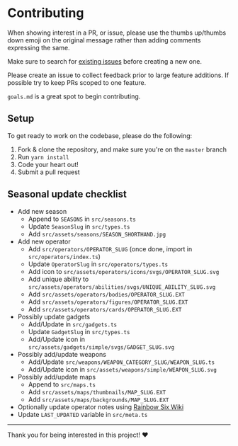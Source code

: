 # Contributing

When showing interest in a PR, or issue, please use the thumbs up/thumbs down emoji on the original message rather than adding comments expressing the same.

Make sure to search for [existing issues](../../issues?q=is%3Aissue) before creating a new one.

Please create an issue to collect feedback prior to large feature additions. If possible try to keep PRs scoped to one feature.

`goals.md` is a great spot to begin contributing.

## Setup

To get ready to work on the codebase, please do the following:

1. Fork & clone the repository, and make sure you're on the `master` branch
2. Run `yarn install`
3. Code your heart out!
4. Submit a pull request

## Seasonal update checklist

- Add new season
  - Append to `SEASONS` in `src/seasons.ts`
  - Update `SeasonSlug` in `src/types.ts`
  - Add `src/assets/seasons/SEASON_SHORTHAND.jpg`
- Add new operator
  - Add `src/operators/OPERATOR_SLUG` (once done, import in `src/operators/index.ts`)
  - Update `OperatorSlug` in `src/operators/types.ts`
  - Add icon to `src/assets/operators/icons/svgs/OPERATOR_SLUG.svg`
  - Add unique ability to `src/assets/operators/abilities/svgs/UNIQUE_ABILITY_SLUG.svg`
  - Add `src/assets/operators/bodies/OPERATOR_SLUG.EXT`
  - Add `src/assets/operators/figures/OPERATOR_SLUG.EXT`
  - Add `src/assets/operators/cards/OPERATOR_SLUG.EXT`
- Possibly update gadgets
  - Add/Update in `src/gadgets.ts`
  - Update `GadgetSlug` in `src/types.ts`
  - Add/Update icon in `src/assets/gadgets/simple/svgs/GADGET_SLUG.svg`
- Possibly add/update weapons
  - Add/Update `src/weapons/WEAPON_CATEGORY_SLUG/WEAPON_SLUG.ts`
  - Add/Update icon in `src/assets/weapons/simple/WEAPON_SLUG.svg`
- Possibly add/update maps
  - Append to `src/maps.ts`
  - Add `src/assets/maps/thumbnails/MAP_SLUG.EXT`
  - Add `src/assets/maps/backgrounds/MAP_SLUG.EXT`
- Optionally update operator notes using [Rainbow Six Wiki](https://rainbowsix.fandom.com/wiki/Special:RecentChanges?hidebots=1&hidelog=1&limit=3000&days=90&enhanced=1&hidecategorization=1&urlversion=2) <!-- Last updated: 2023-11-02 -->
- Update `LAST_UPDATED` variable in `src/meta.ts`

---

Thank you for being interested in this project! ❤️
